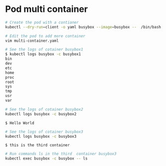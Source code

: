 # **Pod multi container**

```bash
# Create the pod with a contianer
kubectl --dry-run=client -o yaml busybox --image=busybox --  /bin/bash  -c "ls; sleep 3600" > multi-container.yaml

# Edit the pod to add more container
vim multi-container.yaml
```

```bash
# See the logs of cotainer busybox1
$ kubectl logs busybox -c busybox1
bin
dev
etc
home
proc
root
sys
tmp
usr
var
```
```bash
# See the logs of cotainer busybox2
kubectl logs busybox -c busybox2
```
```console
$ Hello World
```
```bash
# See the logs of cotainer busybox3
kubectl logs busybox -c busybox3
```
```console
$ this is the third container
```
```bash
# Run commands ls in the third  container busybox3
kubectl exec busybox -c busybox -- ls
```

